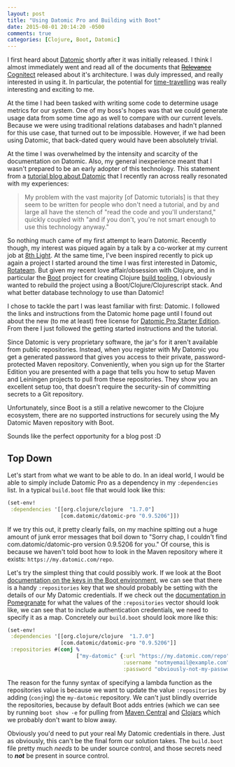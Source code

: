 ```yaml
---
layout: post
title: "Using Datomic Pro and Building with Boot"
date: 2015-08-01 20:14:20 -0500
comments: true
categories: [Clojure, Boot, Datomic]
---
```


I first heard about [Datomic][datomic] shortly after it was initially
released. I think I almost immediately went and read all of the
documents that ~~[Relevance][relevance]~~ [Cognitect][cognitect] released about
it's architecture. I was duly impressed, and really interested in
using it. In particular, the potential for
[time-travelling][datomic-time-travel] was really interesting and
exciting to me.

[relevance]: http://thinkrelevance.com/
[cognitect]: http://cognitect.com/
[datomic]: http://www.datomic.com/
[datomic-time-travel]: http://www.datomic.com/benefits.html

At the time I had been tasked with writing some code to determine
usage metrics for our system. One of my boss's hopes was that we could
generate usage data from some time ago as well to compare with our
current levels. Because we were using traditional relations databases
and hadn't planned for this use case, that turned out to be
impossible. However, if we had been using Datomic, that back-dated
query would have been absolutely trivial.

<!--more-->

At the time I was overwhelmed by the intensity and scarcity of the
documentation on Datomic. Also, my general inexperience meant that I
wasn't prepared to be an early adopter of this technology. This
statement from a [tutorial blog about Datomic][datomic-tut] that I
recently ran across really resonated with my experiences:

[datomic-tut]: http://ben.vandgrift.com/2014/04/24/a-clojure-datomic-web-app-tutorial.html

> My problem with the vast majority [of Datomic tutorials] is that
> they seem to be written for people who don't need a tutorial, and by
> and large all have the stench of "read the code and you'll
> understand," quickly coupled with "and if you don't, you're not smart
> enough to use this technology anyway."

So nothing much came of my first attempt to learn Datomic. Recently
though, my interest was piqued again by a talk by a co-worker at my
current job at [8th Light][8l]. At the same time, I've been inspired
recently to pick up again a project I started around the time I was
first interested in Datomic, [Rotateam][rotateam]. But given my recent
love affair/obsession with Clojure, and in particular the
[Boot][boot-git] project for creating Clojure [build tooling][boot], I
obviously wanted to rebuild the project using a
Boot/Clojure/Clojurescript stack. And what better database technology
to use than Datomic!

[8l]: http://8thlight.com/
[rotateam]: https://github.com/RadicalZephyr/rotateam
[boot-git]: https://github.com/boot-clj/boot
[boot]: http://boot-clj.com/

I chose to tackle the part I was least familiar with first: Datomic. I
followed the links and instructions from the Datomic home page until I
found out about the new (to me at least) free license for
[Datomic Pro Starter Edition][pro-starter]. From there I just followed
the getting started instructions and the tutorial.

[pro-starter]: http://www.datomic.com/get-datomic.html

Since Datomic is very proprietary software, the jar's for it aren't
available from public repositories. Instead, when you register with My
Datomic you get a generated password that gives you access to their
private, password-protected Maven repository. Conveniently, when you
sign up for the Starter Edition you are presented with a page that
tells you how to setup Maven and Leiningen projects to pull from these
repositories. They show you an excellent setup too, that doesn't
require the security-sin of committing secrets to a Git repository.

Unfortunately, since Boot is a still a relative newcomer to the
Clojure ecosystem, there are no supported instructions for securely
using the My Datomic Maven repository with Boot.

Sounds like the perfect opportunity for a blog post :D

## Top Down

Let's start from what we want to be able to do. In an ideal world, I
would be able to simply include Datomic Pro as a dependency in my
`:dependencies` list. In a typical `build.boot` file that would look
like this:

```clojure build.boot
(set-env!
 :dependencies '[[org.clojure/clojure  "1.7.0"]
                 [com.datomic/datomic-pro "0.9.5206"]])
```

If we try this out, it pretty clearly fails, on my machine spitting
out a huge amount of junk error messages that boil down to "Sorry
chap, I couldn't find com.datomic/datomic-pro version 0.9.5206 for
you." Of course, this is because we haven't told boot how to look in
the Maven repository where it exists: `https://my.datomic.com/repo`.

Let's try the simplest thing that could possibly work. If we look at
the Boot
[documentation on the keys in the Boot environment][boot-env], we can
see that there is a handy `:repositories` key that we should probably
be setting with the details of our My Datomic credentials. If we check
out the [documentation in Pomegranate][pom-doc] for what the values of
the `:repositories` vector should look like, we can see that to
include authentication credentials, we need to specify it as a
map. Concretely our `build.boot` should look more like this:

[boot-env]: https://github.com/boot-clj/boot/wiki/Boot-Environment#env-keys
[pom-doc]: https://github.com/cemerick/pomegranate/blob/pomegranate-0.3.0/src/main/clojure/cemerick/pomegranate/aether.clj#L639-L650

```clojure build.boot
(set-env!
 :dependencies '[[org.clojure/clojure  "1.7.0"]
                 [com.datomic/datomic-pro "0.9.5206"]]
 :repositories #(conj %
                      ["my-datomic" {:url "https://my.datomic.com/repo"
                                     :username "notmyemail@example.com"
                                     :password "obviously-not-my-password"}]))
```

The reason for the funny syntax of specifying a lambda function as the
repositories value is because we want to update the value
`:repositories` by adding (`conj`ing) the `my-datomic` repository. We
can't just blindly override the repositories, because by default Boot
adds entries (which we can see by running `boot show -e` for pulling
from [Maven Central][mvn-central] and [Clojars][clojars] which we
probably don't want to blow away.

[mvn-central]: http://search.maven.org/
[clojars]: https://clojars.org/

Obviously you'd need to put your real My Datomic credentials in
there. Just as obviously, this can't be the final form our solution
takes. The `build.boot` file pretty much _needs_ to be under source
control, and those secrets need to __*not*__ be present in source
control.
